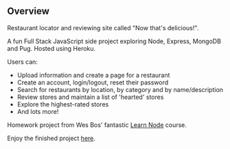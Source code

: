 ## Overview
Restaurant locator and reviewing site called "Now that's delicious!". 

A fun Full Stack JavaScript side project exploring Node, Express, MongoDB and Pug. Hosted using Heroku.

Users can:
* Upload information and create a page for a restaurant
* Create an account, login/logout, reset their password
* Search for restaurants by location, by category and by name/description
* Review stores and maintain a list of 'hearted' stores
* Explore the highest-rated stores
* And lots more!

Homework project from Wes Bos' fantastic [Learn Node](https://learnnode.com) course.

Enjoy the finished project [here](https://dang-thats-delicious-99.herokuapp.com/).
